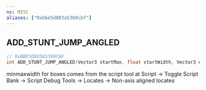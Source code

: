 ```yaml
---
ns: MISC
aliases: ["0xbbe5d803a5360cbf"]
---
```

## ADD_STUNT_JUMP_ANGLED

```c
// 0xBBE5D803A5360CBF
int ADD_STUNT_JUMP_ANGLED(Vector3 startMax, float startWidth, Vector3 endMin, Vector3 endMax, float endWidth, Vector3 cameraPos, int Reward, int set, bool camOptional);
```

minmaxwidth for boxes comes from the script tool at Script -> Toggle Script Bank -> Script Debug Tools -> Locates -> Non-axis aligned locates

